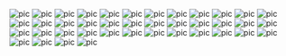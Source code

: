 ![pic](https://gitee.com/yilinya/imagebed/raw/master/a-%20(1).jpg)
![pic](https://gitee.com/yilinya/imagebed/raw/master/a-%20(2).jpg)
![pic](https://gitee.com/yilinya/imagebed/raw/master/a-%20(3).jpg)
![pic](https://gitee.com/yilinya/imagebed/raw/master/a-%20(4).jpg)
![pic](https://gitee.com/yilinya/imagebed/raw/master/a-%20(5).jpg)
![pic](https://gitee.com/yilinya/imagebed/raw/master/a-%20(6).jpg)
![pic](https://gitee.com/yilinya/imagebed/raw/master/a-%20(7).jpg)
![pic](https://gitee.com/yilinya/imagebed/raw/master/a-%20(8).jpg)
![pic](https://gitee.com/yilinya/imagebed/raw/master/a-%20(9).jpg)
![pic](https://gitee.com/yilinya/imagebed/raw/master/a-%20(10).jpg)
![pic](https://gitee.com/yilinya/imagebed/raw/master/a-%20(11).jpg)
![pic](https://gitee.com/yilinya/imagebed/raw/master/a-%20(12).jpg)
![pic](https://gitee.com/yilinya/imagebed/raw/master/a-%20(13).jpg)
![pic](https://gitee.com/yilinya/imagebed/raw/master/a-%20(14).jpg)
![pic](https://gitee.com/yilinya/imagebed/raw/master/a-%20(15).jpg)
![pic](https://gitee.com/yilinya/imagebed/raw/master/a-%20(16).jpg)
![pic](https://gitee.com/yilinya/imagebed/raw/master/a-%20(17).jpg)
![pic](https://gitee.com/yilinya/imagebed/raw/master/a-%20(18).jpg)
![pic](https://gitee.com/yilinya/imagebed/raw/master/a-%20(19).jpg)
![pic](https://gitee.com/yilinya/imagebed/raw/master/a-%20(20).jpg)
![pic](https://gitee.com/yilinya/imagebed/raw/master/b-%20(1).jpg)
![pic](https://gitee.com/yilinya/imagebed/raw/master/b-%20(2).jpg)
![pic](https://gitee.com/yilinya/imagebed/raw/master/b-%20(3).jpg)
![pic](https://gitee.com/yilinya/imagebed/raw/master/b-%20(4).jpg)
![pic](https://gitee.com/yilinya/imagebed/raw/master/b-%20(5).jpg)
![pic](https://gitee.com/yilinya/imagebed/raw/master/b-%20(6).jpg)
![pic](https://gitee.com/yilinya/imagebed/raw/master/b-%20(7).jpg)
![pic](https://gitee.com/yilinya/imagebed/raw/master/b-%20(8).jpg)
![pic](https://gitee.com/yilinya/imagebed/raw/master/b-%20(9).jpg)
![pic](https://gitee.com/yilinya/imagebed/raw/master/b-%20(10).jpg)
![pic](https://gitee.com/yilinya/imagebed/raw/master/b-%20(11).jpg)
![pic](https://gitee.com/yilinya/imagebed/raw/master/b-%20(12).jpg)
![pic](https://gitee.com/yilinya/imagebed/raw/master/b-%20(13).jpg)
![pic](https://gitee.com/yilinya/imagebed/raw/master/b-%20(14).jpg)
![pic](https://gitee.com/yilinya/imagebed/raw/master/b-%20(15).jpg)
![pic](https://gitee.com/yilinya/imagebed/raw/master/b-%20(16).jpg)
![pic](https://gitee.com/yilinya/imagebed/raw/master/b-%20(17).jpg)
![pic](https://gitee.com/yilinya/imagebed/raw/master/b-%20(18).jpg)
![pic](https://gitee.com/yilinya/imagebed/raw/master/b-%20(19).jpg)
![pic](https://gitee.com/yilinya/imagebed/raw/master/b-%20(20).jpg)